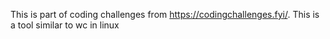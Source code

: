 This is part of coding challenges from https://codingchallenges.fyi/.
This is a tool similar to wc in linux